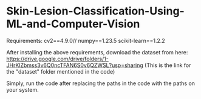 # Skin-Lesion-Classification-Using-ML-and-Computer-Vision

Requirements:
cv2==4.9.0//
numpy==1.23.5
scikit-learn==1.2.2

After installing the above requirements, download the dataset from here: https://drive.google.com/drive/folders/1-JHrKlZbmss3v6Q0ncTFAN6S0v6QZWSL?usp=sharing
(This is the link for the "dataset" folder mentioned in the code)

Simply, run the code after replacing the paths in the code with the paths on your system.
